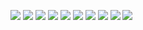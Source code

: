 ![](image/IMG_20230303_142252.jpg)
![](image/IMG_20230303_142259.jpg)
![](image/IMG_20230303_142304.jpg)
![](image/IMG_20230303_142312.jpg)
![](image/IMG_20230303_142317.jpg)
![](image/IMG_20230303_142328.jpg)
![](image/IMG_20230303_142334.jpg)
![](image/IMG_20230303_142345.jpg)
![](image/IMG_20230303_142352.jpg)
![](image/IMG_20230303_142401.jpg)
